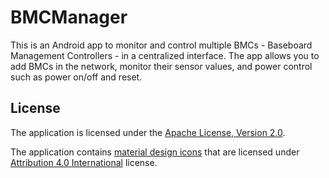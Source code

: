 BMCManager
==========

This is an Android app to monitor and control multiple BMCs - Baseboard Management Controllers - in a centralized interface.
The app allows you to add BMCs in the network, monitor their sensor values, and power control such as power on/off and reset.

## License

The application is licensed under the [Apache License, Version 2.0](http://www.apache.org/licenses/LICENSE-2.0).

The application contains [material design icons](https://github.com/google/material-design-icons) that are licensed under [Attribution 4.0 International](http://creativecommons.org/licenses/by/4.0/) license.
